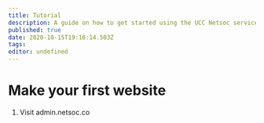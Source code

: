```yaml
---
title: Tutorial
description: A guide on how to get started using the UCC Netsoc services
published: true
date: 2020-10-15T19:16:14.503Z
tags: 
editor: undefined
---
```


# Make your first website

1. Visit admin.netsoc.co